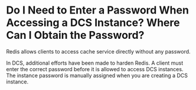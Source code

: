 # Do I Need to Enter a Password When Accessing a DCS Instance? Where Can I Obtain the Password?<a name="EN-US_TOPIC_0237964737"></a>

Redis allows clients to access cache service directly without any password.

In DCS, additional efforts have been made to harden Redis. A client must enter the correct password before it is allowed to access DCS instances. The instance password is manually assigned when you are creating a DCS instance.

